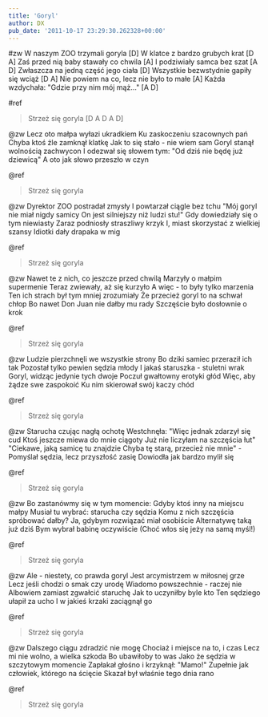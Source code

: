 ```yaml
---
title: 'Goryl'
author: DX
pub_date: '2011-10-17 23:29:30.262328+00:00'
---
```


#zw
W naszym ZOO trzymali goryla [D]
W klatce z bardzo grubych krat [D A]
Zaś przed nią baby stawały co chwila [A]
I podziwiały samca bez szat [A D]
Zwłaszcza na jedną część jego ciała [D]
Wszystkie bezwstydnie gapiły się wciąż [D A]
Nie powiem na co, lecz nie było to małe [A]
Każda wzdychała: "Gdzie przy nim mój mąż..." [A D]

#ref
>Strzeż się goryla [D A D A D]

@zw
Lecz oto małpa wyłazi ukradkiem
Ku zaskoczeniu szacownych pań
Chyba ktoś źle zamknął klatkę
Jak to się stało - nie wiem sam
Goryl stanął wolnością zachwycon
I odezwał się słowem tym:
"Od dziś nie będę już dziewicą"
A oto jak słowo przeszło w czyn

@ref
>Strzeż się goryla

@zw
Dyrektor ZOO postradał zmysły
I powtarzał ciągle bez tchu
"Mój goryl nie miał nigdy samicy
On jest silniejszy niż ludzi stu!"
Gdy dowiedziały się o tym niewiasty
Zaraz podniosły straszliwy krzyk
I, miast skorzystać z wielkiej szansy
Idiotki dały drapaka w mig

@ref
>Strzeż się goryla

@zw
Nawet te z nich, co jeszcze przed chwilą
Marzyły o małpim supermenie
Teraz zwiewały, aż się kurzyło
A więc - to były tylko marzenia
Ten ich strach był tym mniej zrozumiały
Że przecież goryl to na schwał chłop
Bo nawet Don Juan nie dałby mu rady
Szczęście było dosłownie o krok

@ref
>Strzeż się goryla

@zw
Ludzie pierzchnęli we wszystkie strony
Bo dziki samiec przeraził ich tak
Pozostał tylko pewien sędzia młody
I jakaś staruszka - stuletni wrak
Goryl, widząc jedynie tych dwoje
Poczuł gwałtowny erotyki głód
Więc, aby żądze swe zaspokoić
Ku nim skierował swój kaczy chód

@ref
>Strzeż się goryla

@zw
Starucha czując nagłą ochotę
Westchnęła: "Więc jednak zdarzył się cud
Ktoś jeszcze miewa do mnie ciągoty
Już nie liczyłam na szczęścia łut"
"Ciekawe, jaką samicę tu znajdzie
Chyba tę starą, przecież nie mnie" -
Pomyślał sędzia, lecz przyszłość zasię
Dowiodła jak bardzo mylił się

@ref
>Strzeż się goryla

@zw
Bo zastanówmy się w tym momencie:
Gdyby ktoś inny na miejscu małpy
Musiał tu wybrać: starucha czy sędzia
Komu z nich szczęścia spróbować dałby?
Ja, gdybym rozwiązać miał osobiście
Alternatywę taką już dziś
Bym wybrał babinę oczywiście
(Choć włos się jeży na samą myśl!)

@ref
>Strzeż się goryla

@zw
Ale - niestety, co prawda goryl
Jest arcymistrzem w miłosnej grze
Lecz jeśli chodzi o smak czy urodę
Wiadomo powszechnie - raczej nie
Albowiem zamiast zgwałcić staruchę
Jak to uczyniłby byle kto
Ten sędziego ułapił za ucho
I w jakieś krzaki zaciągnął go

@ref
>Strzeż się goryla

@zw
Dalszego ciągu zdradzić nie mogę
Chociaż i miejsce na to, i czas
Lecz mi nie wolno, a wielka szkoda
Bo ubawiłoby to was
Jako że sędzia w szczytowym momencie
Zapłakał głośno i krzyknął: "Mamo!"
Zupełnie jak człowiek, którego na ścięcie
Skazał był właśnie tego dnia rano

@ref
>Strzeż się goryla